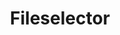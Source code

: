 ---
layout: pattern.njk
key: fileselector-legacy_en
title: Fileselector
parent: components-legacy_en
image: legacy/overview/fileselector.webp
keywords: 
order: 100
---